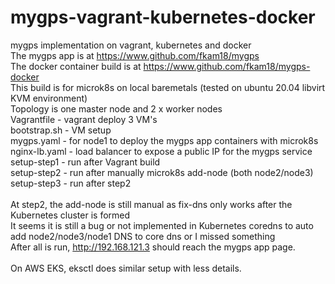 # mygps-vagrant-kubernetes-docker
mygps implementation on vagrant, kubernetes and docker <br>
The mygps app is at  https://www.github.com/fkam18/mygps <br>
The docker container build is at https://www.github.com/fkam18/mygps-docker <br>
This build is for microk8s on local baremetals (tested on ubuntu 20.04 libvirt KVM environment) <br>
Topology is one master node and 2 x worker nodes <br>
Vagrantfile - vagrant deploy 3 VM's <br>
bootstrap.sh - VM setup <br>
mygps.yaml - for node1 to deploy the mygps app containers with microk8s <br>
nginx-lb.yaml - load balancer to expose a public IP for the mygps service <br>
setup-step1 - run after Vagrant build <br>
setup-step2 - run after manually microk8s add-node (both node2/node3) <br>
setup-step3 - run after step2 <br>
<br>
At step2, the add-node is still manual as fix-dns only works after the Kubernetes cluster is formed <br>
It seems it is still a bug or not implemented in Kubernetes coredns to auto add node2/node3/node1 DNS to core dns or I missed something <br>
After all is run, http://192.168.121.3 should reach the mygps app page. <br>
<br>
On AWS EKS, eksctl does similar setup with less details.  <br>



